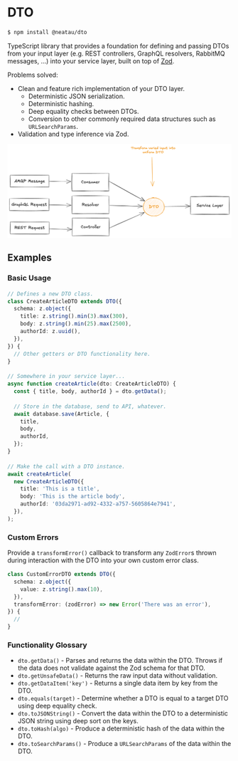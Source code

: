 # DTO

```sh
$ npm install @neatau/dto
```

TypeScript library that provides a foundation for defining and passing DTOs from
your input layer (e.g. REST controllers, GraphQL resolvers, RabbitMQ messages,
...) into your service layer, built on top of [Zod](https://zod.dev).

Problems solved:

- Clean and feature rich implementation of your DTO layer.
  - Deterministic JSON serialization.
  - Deterministic hashing.
  - Deep equality checks between DTOs.
  - Conversion to other commonly required data structures such as
    `URLSearchParams`.
- Validation and type inference via Zod.

![Diagram](https://raw.githubusercontent.com/neatau/dto/refs/heads/main/docs/dto.png)

## Examples

### Basic Usage

```typescript
// Defines a new DTO class.
class CreateArticleDTO extends DTO({
  schema: z.object({
    title: z.string().min(3).max(300),
    body: z.string().min(25).max(2500),
    authorId: z.uuid(),
  }),
}) {
  // Other getters or DTO functionality here.
}

// Somewhere in your service layer...
async function createArticle(dto: CreateArticleDTO) {
  const { title, body, authorId } = dto.getData();

  // Store in the database, send to API, whatever.
  await database.save(Article, {
    title,
    body,
    authorId,
  });
}

// Make the call with a DTO instance.
await createArticle(
  new CreateArticleDTO({
    title: 'This is a title',
    body: 'This is the article body',
    authorId: '03da2971-ad92-4332-a757-5605864e7941',
  }),
);
```

### Custom Errors

Provide a `transformError()` callback to transform any `ZodError`s thrown during
interaction with the DTO into your own custom error class.

```typescript
class CustomErrorDTO extends DTO({
  schema: z.object({
    value: z.string().max(10),
  }),
  transformError: (zodError) => new Error('There was an error'),
}) {
  //
}
```

### Functionality Glossary

- `dto.getData()` - Parses and returns the data within the DTO. Throws if the
  data does not validate against the Zod schema for that DTO.
- `dto.getUnsafeData()` - Returns the raw input data without validation.
- `dto.getDataItem('key')` - Returns a single data item by key from the DTO.
- `dto.equals(target)` - Determine whether a DTO is equal to a target DTO using
  deep equality check.
- `dto.toJSONString()` - Convert the data within the DTO to a deterministic JSON
  string using deep sort on the keys.
- `dto.toHash(algo)` - Produce a deterministic hash of the data within the DTO.
- `dto.toSearchParams()` - Produce a `URLSearchParams` of the data within the
  DTO.
